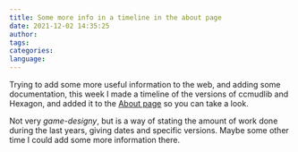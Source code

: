 ```yaml
---
title: Some more info in a timeline in the about page
date: 2021-12-02 14:35:25
author:
tags:
categories:
language:
---
```


Trying to add some more useful information to the web, and adding some documentation, this week I made a timeline of the versions of ccmudlib and Hexagon, and added it to the [About page](/about) so you can take a look.

Not very _game-designy_, but is a way of stating the amount of work done during the last years, giving dates and specific versions. Maybe some other time I could add some more information there.
